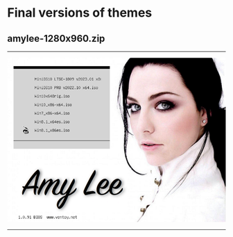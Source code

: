 # Final versions of themes
## **amylee-1280x960.zip**
---
![AMY LEE](preview-amylee-1280x960.png)

---